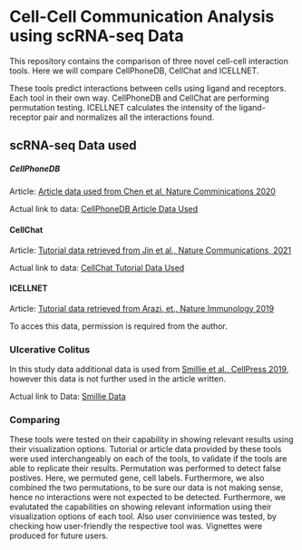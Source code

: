 # Cell-Cell Communication Analysis using scRNA-seq Data
This repository contains the comparison of three novel cell-cell interaction tools. Here we will compare CellPhoneDB, CellChat and ICELLNET. 

These tools predict interactions between cells using ligand and receptors. Each tool in their own way. CellPhoneDB and CellChat are performing permutation testing. ICELLNET calculates the intensity of the ligand-receptor pair and normalizes all the interactions found.


## scRNA-seq Data used

##### CellPhoneDB
Article: [Article data used from Chen et al, Nature Comminications 2020](https://europepmc.org/article/pmc/pmc7545162#MOESM1)

Actual link to data: [CellPhoneDB Article Data Used](https://europepmc.org/articles/PMC7545162/bin/41467_2020_18916_MOESM2_ESM.zip)
#### CellChat
Article: [Tutorial data retrieved from Jin et al., Nature Communications, 2021](https://doi.org/10.1038/s41467-021-21246-9) 

Actual link to data: [CellChat Tutorial Data Used](https://drive.google.com/file/d/1TYsGayCEFa1E2B6HbBb5ctoqMn_ejp4z/view?usp=sharing)
#### ICELLNET
Article: [Tutorial data retrieved from Arazi, et., Nature Immunology 2019](https://www.ncbi.nlm.nih.gov/pmc/articles/PMC6726437/)

To acces this data, permission is required from the author.


### Ulcerative Colitus
In this study data additional data is used from [Smillie et al., CellPress 2019](https://pubmed.ncbi.nlm.nih.gov/31348891/), however this data is not further used in the article written.

Actual link to Data: [Smillie Data](https://www.dropbox.com/sh/dn4gwdww8pmfebf/AACXYu8rda5LoLwuCZ8aZXfma?dl=0)

### Comparing 
These tools were tested on their capability in showing relevant results using their visualization options.
Tutorial or article data provided by these tools were used interchangeably on each of the tools, to validate if the tools are able to replicate their results. 
Permutation was performed to detect false postives. Here, we permuted gene, cell labels. Furthermore, we also combined the two permutations, to be sure our data is not making sense, hence no interactions were not expected to be detected. Furthermore, we evalutated the capabilities on showing relevant information using their visualization options of each tool. Also user convinience was tested, by checking how user-friendly the respective tool was. Vignettes were produced for future users.



